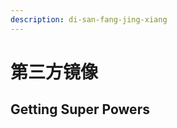```yaml
---
description: di-san-fang-jing-xiang
---
```


# 第三方镜像

## Getting Super Powers <a id="di-san-fang-jing-xiang"></a>



